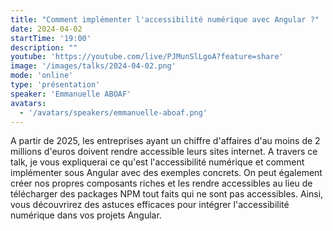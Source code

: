 ```yaml
---
title: "Comment implémenter l'accessibilité numérique avec Angular ?"
date: 2024-04-02
startTime: '19:00'
description: ""
youtube: 'https://youtube.com/live/PJMunSlLgoA?feature=share'
image: '/images/talks/2024-04-02.png'
mode: 'online'
type: 'présentation'
speaker: 'Emmanuelle ABOAF'
avatars: 
  - '/avatars/speakers/emmanuelle-aboaf.png'
---
```


A partir de 2025, les entreprises ayant un chiffre d'affaires d'au moins de 2 millions d'euros doivent rendre accessible leurs sites internet. A travers ce talk, je vous expliquerai ce qu'est l'accessibilité numérique et comment implémenter sous Angular avec des exemples concrets. On peut également créer nos propres composants riches et les rendre accessibles au lieu de télécharger des packages NPM tout faits qui ne sont pas accessibles. Ainsi, vous découvrirez des astuces efficaces pour intégrer l'accessibilité numérique dans vos projets Angular.

